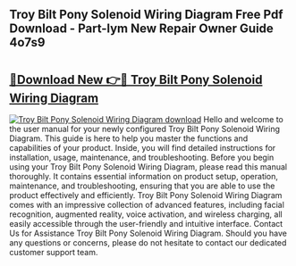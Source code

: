 ## Troy Bilt Pony Solenoid Wiring Diagram Free Pdf Download - Part-lym New Repair Owner Guide 4o7s9

# <h2><a href="http://dfjqjo.blite.top/?on=Troy+Bilt+Pony+Solenoid+Wiring+Diagram">🔗Download New 👉🔴 Troy Bilt Pony Solenoid Wiring Diagram</a></h2>

[![Troy Bilt Pony Solenoid Wiring Diagram download](https://i.imgur.com/lujVjoI.png)](http://dfjqjo.blite.top/?on=Troy+Bilt+Pony+Solenoid+Wiring+Diagram)
Hello and welcome to the user manual for your newly configured Troy Bilt Pony Solenoid Wiring Diagram. This guide is here to help you master the functions and capabilities of your product. Inside, you will find detailed instructions for installation, usage, maintenance, and troubleshooting. Before you begin using your Troy Bilt Pony Solenoid Wiring Diagram, please read this manual thoroughly. It contains essential information on product setup, operation, maintenance, and troubleshooting, ensuring that you are able to use the product effectively and efficiently. Troy Bilt Pony Solenoid Wiring Diagram comes with an impressive collection of advanced features, including facial recognition, augmented reality, voice activation, and wireless charging, all easily accessible through the user-friendly and intuitive interface. Contact Us for Assistance Troy Bilt Pony Solenoid Wiring Diagram. Should you have any questions or concerns, please do not hesitate to contact our dedicated customer support team.
